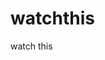watchthis
=========

watch this










































































































